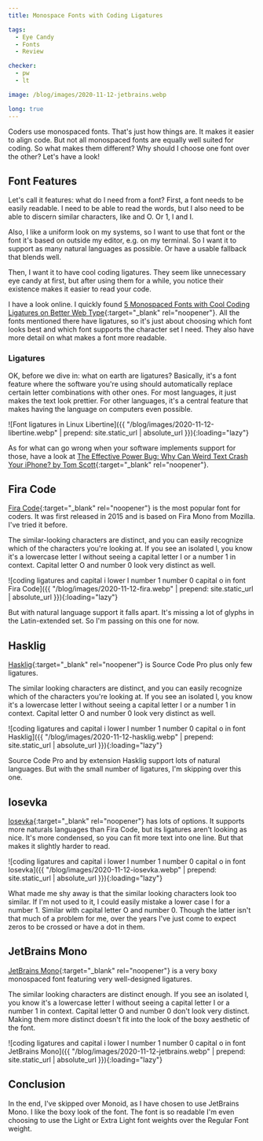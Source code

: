 ```yaml
---
title: Monospace Fonts with Coding Ligatures

tags:
  - Eye Candy
  - Fonts
  - Review

checker:
  - pw
  - lt

image: /blog/images/2020-11-12-jetbrains.webp

long: true
---
```

Coders use monospaced fonts.
That's just how things are.
It makes it easier to align code.
But not all monospaced fonts are equally well suited for coding.
So what makes them different?
Why should I choose one font over the other?
Let's have a look!
<!-- more -->

## Font Features

Let's call it features: what do I need from a font?
First, a font needs to be easily readable.
I need to be able to read the words, but I also need to be able to discern similar characters, like and O. Or 1, l and I.

Also, I like a uniform look on my systems, so I want to use that font or the font it's based on outside my editor, e.g. on my terminal.
So I want it to support as many natural languages as possible.
Or have a usable fallback that blends well.

Then, I want it to have cool coding ligatures.
They seem like unnecessary eye candy at first, but after using them for a while, you notice their existence makes it easier to read your code.

I have a look online. I quickly found [5 Monospaced Fonts with Cool Coding Ligatures on Better Web Type](https://betterwebtype.com/articles/2020/02/13/5-monospaced-fonts-with-cool-coding-ligatures/){:target="_blank" rel="noopener"}.
All the fonts mentioned there have ligatures, so it's just about choosing which font looks best and which font supports the character set I need.
They also have more detail on what makes a font more readable.

### Ligatures

OK, before we dive in: what on earth are ligatures?
Basically, it's a font feature where the software you're using should automatically replace certain letter combinations with other ones.
For most languages, it just makes the text look prettier.
For other languages, it's a central feature that makes having the language on computers even possible.

![Font ligatures in Linux Libertine]({{ "/blog/images/2020-11-12-libertine.webp" | prepend: site.static_url | absolute_url }}){:loading="lazy"}

As for what can go wrong when your software implements support for those, have a look at [The Effective Power Bug: Why Can Weird Text Crash Your iPhone? by Tom Scott](https://www.youtube.com/watch?v=hJLMSllzoLA){:target="_blank" rel="noopener"}.

## Fira Code

[Fira Code](https://github.com/tonsky/FiraCode){:target="_blank" rel="noopener"} is the most popular font for coders.
It was first released in 2015 and is based on Fira Mono from Mozilla.
I've tried it before.

The similar-looking characters are distinct, and you can easily recognize which of the characters you're looking at.
If you see an isolated l, you know it's a lowercase letter l without seeing a capital letter I or a number 1 in context.
Capital letter O and number 0 look very distinct as well.

![coding ligatures and capital i lower l number 1 number 0 capital o in font Fira Code]({{ "/blog/images/2020-11-12-fira.webp" | prepend: site.static_url | absolute_url }}){:loading="lazy"}

But with natural language support it falls apart.
It's missing a lot of glyphs in the Latin-extended set.
So I'm passing on this one for now.

## Hasklig

[Hasklig](https://github.com/i-tu/Hasklig){:target="_blank" rel="noopener"} is Source Code Pro plus only few ligatures.

The similar looking characters are distinct, and you can easily recognize which of the characters you're looking at.
If you see an isolated l, you know it's a lowercase letter l without seeing a capital letter I or a number 1 in context.
Capital letter O and number 0 look very distinct as well.

![coding ligatures and capital i lower l number 1 number 0 capital o in font Hasklig]({{ "/blog/images/2020-11-12-hasklig.webp" | prepend: site.static_url | absolute_url }}){:loading="lazy"}

Source Code Pro and by extension Hasklig support lots of natural languages.
But with the small number of ligatures, I'm skipping over this one.

## Iosevka

[Iosevka](https://github.com/be5invis/Iosevka){:target="_blank" rel="noopener"} has lots of options.
It supports more naturals languages than Fira Code, but its ligatures aren't looking as nice.
It's more condensed, so you can fit more text into one line.
But that makes it slightly harder to read.

![coding ligatures and capital i lower l number 1 number 0 capital o in font Iosevka]({{ "/blog/images/2020-11-12-iosevka.webp" | prepend: site.static_url | absolute_url }}){:loading="lazy"}

What made me shy away is that the similar looking characters look too similar.
If I'm not used to it, I could easily mistake a lower case l for a number 1.
Similar with capital letter O and number 0.
Though the latter isn't that much of a problem for me, over the years I've just come to expect zeros to be crossed or have a dot in them.

## JetBrains Mono

[JetBrains Mono](https://www.jetbrains.com/lp/mono/){:target="_blank" rel="noopener"} is a very boxy monospaced font featuring very well-designed ligatures.

The similar looking characters are distinct enough.
If you see an isolated l, you know it's a lowercase letter l without seeing a capital letter I or a number 1 in context.
Capital letter O and number 0 don't look very distinct.
Making them more distinct doesn't fit into the look of the boxy aesthetic of the font.

![coding ligatures and capital i lower l number 1 number 0 capital o in font JetBrains Mono]({{ "/blog/images/2020-11-12-jetbrains.webp" | prepend: site.static_url | absolute_url }}){:loading="lazy"}

## Conclusion

In the end, I've skipped over Monoid, as I have chosen to use JetBrains Mono.
I like the boxy look of the font.
The font is so readable I'm even choosing to use the Light or Extra Light font weights over the Regular Font weight.
